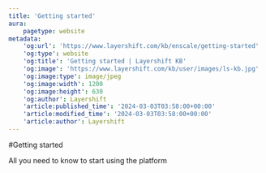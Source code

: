 ```yaml
---
title: 'Getting started'
aura:
    pagetype: website
metadata:
    'og:url': 'https://www.layershift.com/kb/enscale/getting-started'
    'og:type': website
    'og:title': 'Getting started | Layershift KB'
    'og:image': 'https://www.layershift.com/kb/user/images/ls-kb.jpg'
    'og:image:type': image/jpeg
    'og:image:width': 1200
    'og:image:height': 630
    'og:author': Layershift
    'article:published_time': '2024-03-03T03:58:00+00:00'
    'article:modified_time': '2024-03-03T03:58:00+00:00'
    'article:author': Layershift
---
```


#Getting started

All you need to know to start using the platform